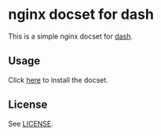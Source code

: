 # nginx docset for dash

This is a simple nginx docset for [dash](http://kapeli.com/dash).

## Usage

Click [here](dash-feed://https%3A%2F%2Fraw.github.com%2Falappe%2Fdash-docset-nginx%2Fmaster%2Fnginx.xml) to install the docset.

## License

See [LICENSE](LICENSE).

